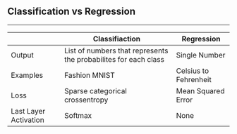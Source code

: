 ## Classification vs Regression
 -----

|           | Classifiaction | Regression |
| -----     | ------ | ------ |
| Output    | List of numbers that represents the probabilites for each class | Single Number|
| Examples  | Fashion MNIST | Celsius to Fehrenheit |
| Loss      | Sparse categorical crossentropy | Mean Squared Error |
| Last Layer Activation    | Softmax | None |

